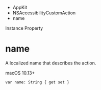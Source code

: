 

- AppKit
- NSAccessibilityCustomAction
-  name 

Instance Property

# name

A localized name that describes the action.

macOS 10.13+

``` source
var name: String { get set }
```


